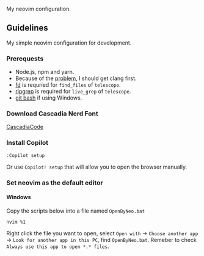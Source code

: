 My neovim configuration.

## Guidelines

My simple neovim configuration for development.

### Prerequests
- Node.js, npm and yarn.
- Because of the [problem](https://github.com/nvim-treesitter/nvim-treesitter/wiki/Windows-support#troubleshooting), I should get clang first.
- [fd](https://github.com/sharkdp/fd) is requried for `find_files` of `telescope`.
- [ripgrep](https://github.com/BurntSushi/ripgrep) is required for `live_grep` of `telescope`.
- [git bash](https://git-scm.com/downloads) if using Windows.

### Download Cascadia Nerd Font
[CascadiaCode](https://github.com/ryanoasis/nerd-fonts/tree/master/patched-fonts/CascadiaCode)

### Install Copilot

```
:Copilot setup
```
Or use `Copilot! setup` that will allow you to open the browser manually.

### Set neovim as the default editor

#### Windows

Copy the scripts below into a file named `OpenByNeo.bat`
```
nvim %1
```
Right click the file you want to open, select `Open with` -> `Choose another app` -> `Look for another app in this PC`, find `OpenByNeo.bat`. Remeber to check `Always use this app to open *.* files`.
